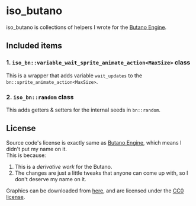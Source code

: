 # iso_butano

iso_butano is collections of helpers I wrote for the [Butano Engine](https://github.com/GValiente/butano).

## Included items

### 1. `iso_bn::variable_wait_sprite_animate_action<MaxSize>` class

This is a wrapper that adds variable `wait_updates` to the `bn::sprite_animate_action<MaxSize>`.

### 2. `iso_bn::random` class

This adds getters & setters for the internal seeds in `bn::random`.

## License

Source code's license is exactly same as [Butano Engine](https://github.com/GValiente/butano), which means I didn't put my name on it.\
This is because:

1. This is a *derivative work* for the Butano.
2. The changes are just a little tweaks that anyone can come up with, so I don't deserve my name on it.

Graphics can be downloaded from [here](http://sparklinlabs.itch.io/superpowers), and are licensed under the [CC0 license](https://creativecommons.org/publicdomain/zero/1.0/).

